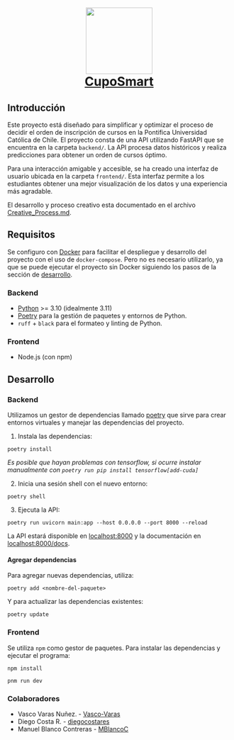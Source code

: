 <h1 align="center">
  <img src="https://upload.wikimedia.org/wikipedia/commons/thumb/8/84/Escudo_de_la_Pontificia_Universidad_Cat%C3%B3lica_de_Chile.svg/1200px-Escudo_de_la_Pontificia_Universidad_Cat%C3%B3lica_de_Chile.svg.png" width="150px">
  <br>
    <a href=# name="readme-top">CupoSmart</a>
</h1>

## Introducción

Este proyecto está diseñado para simplificar y optimizar el proceso de decidir el orden de inscripción de cursos en la Pontifica Universidad Católica de Chile. El proyecto consta de una API utilizando FastAPI que se encuentra en la carpeta `backend/`. La API procesa datos históricos y realiza predicciones para obtener un orden de cursos óptimo.

Para una interacción amigable y accesible, se ha creado una interfaz de usuario ubicada en la carpeta `frontend/`. Esta interfaz permite a los estudiantes obtener una mejor visualización de los datos y una experiencia más agradable.

El desarrollo y proceso creativo esta documentado en el archivo [Creative_Process.md](Creative_Process.md).

## Requisitos

Se configuro con [Docker](https://www.docker.com/) para facilitar el despliegue y desarrollo del proyecto con el uso de `docker-compose`. Pero no es necesario utilizarlo, ya que se puede ejecutar el proyecto sin Docker siguiendo los pasos de la sección de [desarrollo](#desarrollo).

### Backend

- [Python](https://www.python.org/downloads/) >= 3.10 (idealmente 3.11)
- [Poetry](https://python-poetry.org/) para la gestión de paquetes y entornos de Python.
- `ruff` + `black` para el formateo y linting de Python.

### Frontend

- Node.js (con npm)

## Desarrollo

### Backend

Utilizamos un gestor de dependencias llamado [poetry](https://python-poetry.org/docs/) que sirve para crear entornos virtuales y manejar las dependencias del proyecto.

1. Instala las dependencias:

```shell
poetry install
```

_Es posible que hayan problemas con tensorflow, si ocurre instalar manualmente con `poetry run pip install tensorflow[add-cuda]`_

2. Inicia una sesión shell con el nuevo entorno:

```shell
poetry shell
```

3. Ejecuta la API:

```shell
poetry run uvicorn main:app --host 0.0.0.0 --port 8000 --reload
```

La API estará disponible en [localhost:8000](http://localhost:8000) y la documentación en [localhost:8000/docs](http://localhost:8000/docs).

#### Agregar dependencias

Para agregar nuevas dependencias, utiliza:

```shell
poetry add <nombre-del-paquete>
```

Y para actualizar las dependencias existentes:

```shell
poetry update
```

### Frontend

Se utiliza `npm` como gestor de paquetes. Para instalar las dependencias y ejecutar el programa:

```
npm install

pnm run dev
```
### Colaboradores

- Vasco Varas Nuñez. - [Vasco-Varas](https://github.com/Vasco-Varas)
- Diego Costa R. - [diegocostares](https://github.com/diegocostares)
- Manuel Blanco Contreras  - [MBlancoC](https://github.com/MBlancoC)
